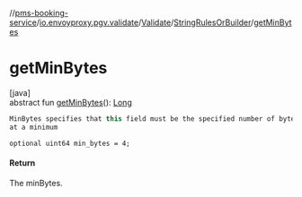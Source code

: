 //[pms-booking-service](../../../../index.md)/[io.envoyproxy.pgv.validate](../../index.md)/[Validate](../index.md)/[StringRulesOrBuilder](index.md)/[getMinBytes](get-min-bytes.md)

# getMinBytes

[java]\
abstract fun [getMinBytes](get-min-bytes.md)(): [Long](https://kotlinlang.org/api/core/kotlin-stdlib/kotlin/-long/index.html)

```kotlin
MinBytes specifies that this field must be the specified number of bytes
at a minimum

```
`optional uint64 min_bytes = 4;`

#### Return

The minBytes.
